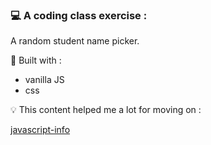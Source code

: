 ### 💻 A coding class exercise :

A random student name picker.

🔧 Built with :

- vanilla JS
- css

💡 This content helped me a lot for moving on :

[javascript-info](https://javascript.info/settimeout-setinterval)
